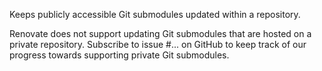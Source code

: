 Keeps publicly accessible Git submodules updated within a repository.

Renovate does not support updating Git submodules that are hosted on a private repository.
Subscribe to issue #... on GitHub to keep track of our progress towards supporting private Git submodules.
